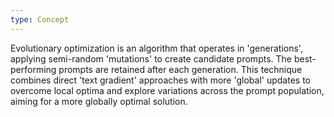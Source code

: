 ```yaml
---
type: Concept
---
```


Evolutionary optimization is an algorithm that operates in 'generations', applying semi-random 'mutations' to create candidate prompts. The best-performing prompts are retained after each generation. This technique combines direct 'text gradient' approaches with more 'global' updates to overcome local optima and explore variations across the prompt population, aiming for a more globally optimal solution.